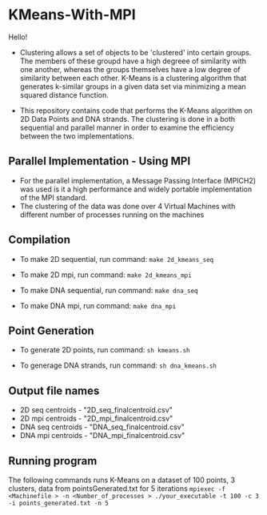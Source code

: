 # KMeans-With-MPI

Hello!

- Clustering allows a set of objects to be 'clustered' into certain groups. The members of these groupd have a high degreee of similarity with one another, whereas the groups themselves have a low degree of similarity between each other. K-Means is a clustering algorithm that generates k-similar groups in a given data set via minimizing a mean squared distance function.

- This repository contains code that performs the K-Means algorithm on 2D Data Points and DNA strands. The clustering is done in a both sequential and parallel manner in order to examine the efficiency between the two implementations. 

## Parallel Implementation - Using MPI
- For the parallel implementation, a Message Passing Interface (MPICH2) was used is it a high performance and widely
portable implementation of the MPI standard.
- The clustering of the data was done over 4 Virtual Machines with different number of processes running on the machines



Compilation
-----------

- To make 2D sequential, run command:
	```make 2d_kmeans_seq```

- To make 2D mpi, run command:
	```make 2d_kmeans_mpi```

- To make DNA sequential, run command:
	```make dna_seq```

- To make DNA mpi, run command:
	```make dna_mpi```

Point Generation
----------------

 - To generate 2D points, run command:
	```sh kmeans.sh```

 - To generage DNA strands, run command:
	```sh dna_kmeans.sh```


Output file names 
-----------------

- 2D seq centroids - "2D_seq_finalcentroid.csv"
- 2D mpi centroids - "2D_mpi_finalcentroid.csv"
- DNA seq centroids - "DNA_seq_finalcentroid.csv"
- DNA mpi centroids - "DNA_mpi_finalcentroid.csv"

Running program
---------------
The following commands runs K-Means on a dataset of 100 points, 3 clusters, data from pointsGenerated.txt for 5 iterations
```mpiexec -f <Machinefile > -n <Number_of_processes > ./your_executable -t 100 -c 3 -i points_generated.txt -n 5```



